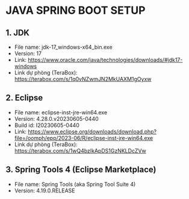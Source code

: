 # JAVA SPRING BOOT SETUP

## 1. JDK
- File name: jdk-17_windows-x64_bin.exe
- Version: 17
- Link: https://www.oracle.com/java/technologies/downloads/#jdk17-windows
- Link dự phòng (TeraBox): https://terabox.com/s/1q0vNZwmJN2MkUAXM1gOyxw
## 2. Eclipse
- File name: eclipse-inst-jre-win64.exe
- Version: 4.28.0.v20230605-0440
- Build id: I20230605-0440
- Link: https://www.eclipse.org/downloads/download.php?file=/oomph/epp/2023-06/R/eclipse-inst-jre-win64.exe
- Link dự phòng (TeraBox): https://terabox.com/s/1wQ4bzIkApDS1GzNKLDcZVw

## 3. Spring Tools 4 (Eclipse Marketplace)
- File name: Spring Tools (aka Spring Tool Suite 4)
- Version: 4.19.0.RELEASE